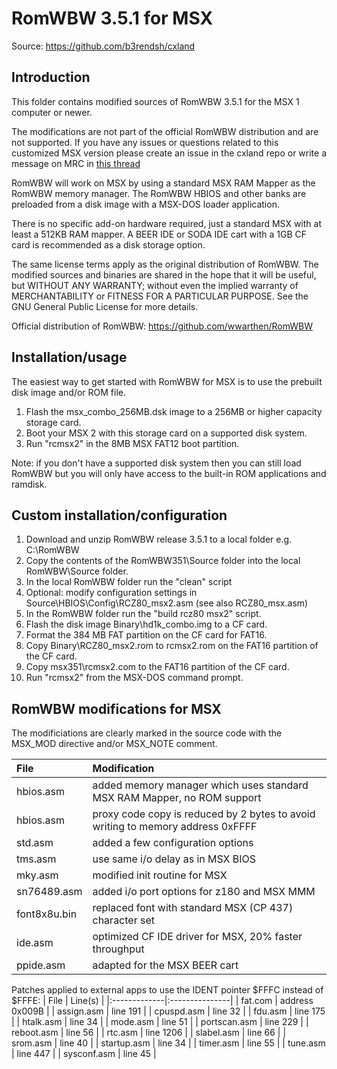 # RomWBW 3.5.1 for MSX

Source: https://github.com/b3rendsh/cxland

## Introduction

This folder contains modified sources of RomWBW 3.5.1 for the MSX 1 computer or newer.

The modifications are not part of the official RomWBW distribution and are not supported. If you have any issues or questions related to this customized MSX version please create an issue in the cxland repo or write a message on MRC in [this thread](https://msx.org/forum/msx-talk/development/a-modern-cpm-for-msx)

RomWBW will work on MSX by using a standard MSX RAM Mapper as the RomWBW memory manager.
The RomWBW HBIOS and other banks are preloaded from a disk image with a MSX-DOS loader application.

There is no specific add-on hardware required, just a standard MSX with at least a 512KB RAM mapper.
A BEER IDE or SODA IDE cart with a 1GB CF card is recommended as a disk storage option.

The same license terms apply as the original distribution of RomWBW. The modified sources and binaries are shared in the hope that it will be useful, but WITHOUT ANY WARRANTY; without even the implied warranty of MERCHANTABILITY or FITNESS FOR A PARTICULAR PURPOSE. See the GNU General Public License for more details.

Official distribution of RomWBW: https://github.com/wwarthen/RomWBW

## Installation/usage

The easiest way to get started with RomWBW for MSX is to use the prebuilt disk image and/or ROM file.
1. Flash the msx_combo_256MB.dsk image to a 256MB or higher capacity storage card.
2. Boot your MSX 2 with this storage card on a supported disk system.
3. Run "rcmsx2" in the 8MB MSX FAT12 boot partition.  

Note: if you don't have a supported disk system then you can still load RomWBW but you will only have
access to the built-in ROM applications and ramdisk.

## Custom installation/configuration

1. Download and unzip RomWBW release 3.5.1 to a local folder e.g. C:\RomWBW
2. Copy the contents of the RomWBW351\Source folder into the local RomWBW\Source folder.
3. In the local RomWBW folder run the "clean" script
4. Optional: modify configuration settings in Source\HBIOS\Config\RCZ80_msx2.asm (see also RCZ80_msx.asm)
5. In the RomWBW folder run the "build rcz80 msx2" script.
6. Flash the disk image Binary\hd1k_combo.img to a CF card.
7. Format the 384 MB FAT partition on the CF card for FAT16.
8. Copy Binary\RCZ80_msx2.rom to rcmsx2.rom on the FAT16 partition of the CF card.
9. Copy msx351\rcmsx2.com to the FAT16 partition of the CF card.
10. Run "rcmsx2" from the MSX-DOS command prompt.

## RomWBW modifications for MSX

The modificiations are clearly marked in the source code with the MSX_MOD directive and/or MSX_NOTE comment.

| File         | Modification                                           |
|:-------------|:-------------------------------------------------------|
| hbios.asm    | added memory manager which uses standard MSX RAM Mapper, no ROM support |
| hbios.asm    | proxy code copy is reduced by 2 bytes to avoid writing to memory address 0xFFFF |
| std.asm      | added a few configuration options                      |
| tms.asm      | use same i/o delay as in MSX BIOS                      |
| mky.asm      | modified init routine for MSX                          |
| sn76489.asm  | added i/o port options for z180 and MSX MMM            | 
| font8x8u.bin | replaced font with standard MSX (CP 437) character set |
| ide.asm      | optimized CF IDE driver for MSX, 20% faster throughput |
| ppide.asm    | adapted for the MSX BEER cart                          |

Patches applied to external apps to use the IDENT pointer $FFFC instead of $FFFE:
| File         | Line(s)        |
|:-------------|:---------------|
| fat.com      | address 0x009B |
| assign.asm   | line 191       |
| cpuspd.asm   | line 32        |
| fdu.asm      | line 175       |
| htalk.asm    | line 34        |
| mode.asm     | line 51        |
| portscan.asm | line 229       |
| reboot.asm   | line 56        |
| rtc.asm      | line 1206      |
| slabel.asm   | line 66        |
| srom.asm     | line 40        |
| startup.asm  | line 34        |
| timer.asm    | line 55        |
| tune.asm     | line 447       |
| sysconf.asm  | line 45        |

